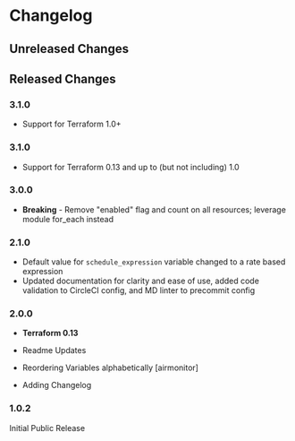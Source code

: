 # Changelog

## Unreleased Changes

## Released Changes

### 3.1.0

* Support for Terraform 1.0+

### 3.1.0

* Support for Terraform 0.13 and up to (but not including) 1.0

### 3.0.0

* **Breaking** - Remove "enabled" flag and count on all resources; leverage module for_each instead

### 2.1.0

* Default value for `schedule_expression` variable changed to a rate based expression
* Updated documentation for clarity and ease of use, added code validation to CircleCI config, and MD linter to precommit config

### 2.0.0

* **Terraform 0.13**

* Readme Updates
* Reordering Variables alphabetically [airmonitor]
* Adding Changelog

### 1.0.2

Initial Public Release
